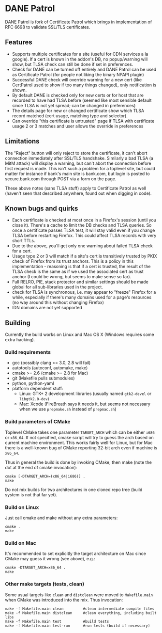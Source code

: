 DANE Patrol
===========

DANE Patrol is fork of Certificate Patrol which brings in implementation of RFC
6698 to validate SSL/TLS certificates. 

Features
--------

- Supports multiple certificates for a site (useful for CDN services a la
  google). If a cert is known in the addon's DB, no popup/warning will show, but
  TLSA check can still be done if set in preferences.
- Check for DANE can be turned off entirely and DANE Patrol can be used as
  Certificate Patrol (for people not liking the binary NPAPI plugin)
- Successful DANE check will override warning for a new cert (like CertPatrol
  used to show if too many things changed), only notification is shown.
- By default DANE is checked only for new certs or for host that are recorded to
  have had TLSA before (seemed like most sensible default since TLSA is not yet
  spread; can be changed in preferences)
- The details page for new or changed certificate show which TLSA record matched
  (cert usage, matching type and selector).
- Can override "this certificate is untrusted" page if TLSA with certificate
  usage 2 or 3 matches and user allows the override in preferences

Limitations
-----------

The "Reject" button will only reject to store the certificate, it can't abort
connection immediately after SSL/TLS handshake. Similarly a bad TLSA (a MitM
attack) will display a warning, but can't abort the connection before first
request is made. This isn't such a problem for a toplevel site, but could
matter for instance if bank's main site is bank.com, but login is posted to
secure.bank.com through POST via a form on the page.

These above notes (sans TLSA stuff) apply to Certificate Patrol as well (haven't
seen that described anywhere, found out when digging in code).

Known bugs and quirks
---------------------

- Each certificate is checked at most once in a Firefox's session (until you
  close it). There's a cache to limit the DB checks and TLSA queries. So once a
  certificate passes TLSA test, it will stay valid even if you change TLSA
  before restarting Firefox. This could affect TLSA records with very short
  TTLs.
- Due to the above, you'll get only one warning about failed TLSA check for a
  cert.
- Usage type 2 or 3 will match if a site's cert is transitively trusted by PKIX
  check of Firefox from its trust anchors. This is a policy in this
  implementation - reasoning is that if a cert is trusted, the result of the
  TLSA check is the same as if we used the associated cert as trust anchor (I
  could be wrong, but seems to make sense so far).
- Full RELRO, PIE, stack protector and similar settings should be made global
  for all sub-libraries used in the project.
- check for TLSA is synchronous, i.e. may appear to "freeze" Firefox for a
  while, especially if there's many domains used for a page's resources (no way
  around this without changing Firefox)
- IDN domains are not yet supported

Building
--------

Currently the build works on Linux and Mac OS X (Windows requires some extra
hacking).

### Build requirements

- gcc (possibly clang &gt;= 3.0, 2.8 will fail)
- autotools (autoconf, automake, make)
- cmake &gt;= 2.6 (cmake &gt;= 2.8 for Mac)
- git (Makefile pulls submodules)
- python, python-yaml
- platform dependent stuff:
  - Linux: GTK+ 2 development libraries (usually named `gtk2-devel` or
    `libgtk2.0-dev`)
  - Mac: Xcode (FireBreath says it needs it, but seems not necessary when we
    use `prepmake.sh` instead of `prepmac.sh`)

### Build parameters of CMake

Toplevel CMake takes one parameter `TARGET_ARCH` which can be either `i686` or
`x86_64`. If not specified, cmake script will try to guess the arch based on
current machine environment. This works fairly well for Linux, but for Mac
there is a well-known bug of CMake reporting 32-bit arch even if machine is
`x86_64`.

Thus in general the build is done by invoking CMake, then make (note the dot
at the end of cmake invocation):

    cmake [-DTARGET_ARCH=(x86_64|i686)] .
    make

Do not mix builds for two architectures in one cloned repo tree (build system
is not that far yet).

### Build on Linux

Just call cmake and make without any extra parameters:

    cmake .
    make

### Build on Mac

It's recommended to set explicitly the target architecture on Mac since CMake
may guess it wrong (see above), e.g.:

    cmake -DTARGET_ARCH=x86_64 .
    make

### Other make targets (tests, clean)

Some usual targets like `clean` and `distclean` were moved to `Makefile.main`
when CMake was introduced into the mix. Thus invocation:

    make -f Makefile.main clean         #clean intermediate compile files
    make -f Makefile.main distclean     #clean everything, including built libs
    make -f Makefile.main test          #build tests
    make -f Makefile.main test-run      #run tests (build if necessary)

